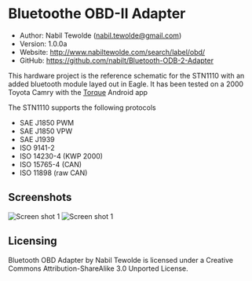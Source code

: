 Bluetoothe OBD-II Adapter
==========================================

* Author:    Nabil Tewolde (<nabil.tewolde@gmail.com>)
* Version:   1.0.0a
* Website:   <http://www.nabiltewolde.com/search/label/obd/>
* GitHub:    <https://github.com/nabilt/Bluetooth-ODB-2-Adapter>

This hardware project is the reference schematic for the STN1110 with an added bluetooth module layed out in Eagle. It has been tested on a 2000 Toyota Camry with the [Torque] Android app 

[Torque]: https://market.android.com/details?id=org.prowl.torquefree&feature=more_from_developer#?t=W251bGwsMSwxLDEwMiwib3JnLnByb3dsLnRvcnF1ZWZyZWUiXQ...

The STN1110 supports the following protocols
* SAE J1850 PWM
* SAE J1850 VPW
* SAE J1939
* ISO 9141-2
* ISO 14230-4 (KWP 2000)
* ISO 15765-4 (CAN)
* ISO 11898 (raw CAN)

Screenshots
-----------

![Screen shot 1](/nabilt/Bluetooth-ODB-2-Adapter/raw/master/pictures/obd_v1.0a.jpg)
![Screen shot 1](/nabilt/Bluetooth-ODB-2-Adapter/raw/master/pictures/obd_android.jpg)

Licensing
---------

Bluetooth OBD Adapter by Nabil Tewolde is licensed under a Creative Commons Attribution-ShareAlike 3.0 Unported License.

